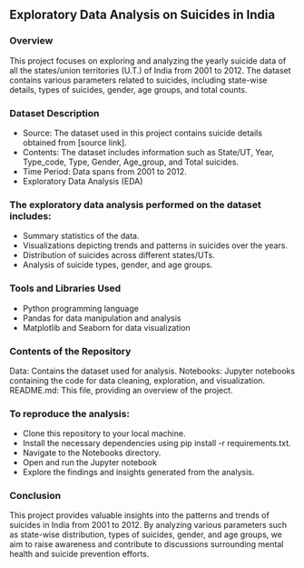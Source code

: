 ## Exploratory Data Analysis on Suicides in India
### Overview
This project focuses on exploring and analyzing the yearly suicide data of all the states/union territories (U.T.) of India from 2001 to 2012. The dataset contains various parameters related to suicides, including state-wise details, types of suicides, gender, age groups, and total counts.

### Dataset Description
- Source: The dataset used in this project contains suicide details obtained from [source link].
- Contents: The dataset includes information such as State/UT, Year, Type_code, Type, Gender, Age_group, and Total suicides.
- Time Period: Data spans from 2001 to 2012.
- Exploratory Data Analysis (EDA)

### The exploratory data analysis performed on the dataset includes:
- Summary statistics of the data.
- Visualizations depicting trends and patterns in suicides over the years.
- Distribution of suicides across different states/UTs.
- Analysis of suicide types, gender, and age groups.

### Tools and Libraries Used
- Python programming language
- Pandas for data manipulation and analysis
- Matplotlib and Seaborn for data visualization

### Contents of the Repository
Data: Contains the dataset used for analysis.
Notebooks: Jupyter notebooks containing the code for data cleaning, exploration, and visualization.
README.md: This file, providing an overview of the project.

### To reproduce the analysis:
- Clone this repository to your local machine.
- Install the necessary dependencies using pip install -r requirements.txt.
- Navigate to the Notebooks directory.
- Open and run the Jupyter notebook
- Explore the findings and insights generated from the analysis.

### Conclusion
This project provides valuable insights into the patterns and trends of suicides in India from 2001 to 2012. By analyzing various parameters such as state-wise distribution, types of suicides, gender, and age groups, we aim to raise awareness and contribute to discussions surrounding mental health and suicide prevention efforts.
